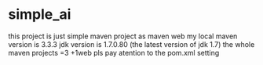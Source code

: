 # simple_ai
this project is just simple maven project as maven web
my local maven version is 3.3.3
jdk version is 1.7.0.80 (the latest version of jdk 1.7)
the whole maven projects =3 +1web
pls pay atention to the pom.xml setting
